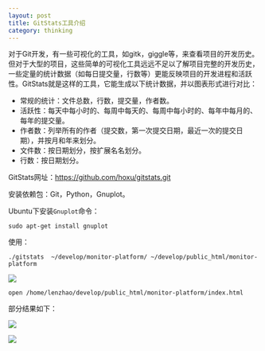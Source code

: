 ```yaml
---
layout: post
title: GitStats工具介绍
category: thinking
---
```


对于Git开发，有一些可视化的工具，如gitk，giggle等，来查看项目的开发历史。但对于大型的项目，这些简单的可视化工具远远不足以了解项目完整的开发历史，一些定量的统计数据（如每日提交量，行数等）更能反映项目的开发进程和活跃性。GitStats就是这样的工具，它能生成以下统计数据，并以图表形式进行对比：

* 常规的统计：文件总数，行数，提交量，作者数。
* 活跃性：每天中每小时的、每周中每天的、每周中每小时的、每年中每月的、每年的提交量。
* 作者数：列举所有的作者（提交数，第一次提交日期，最近一次的提交日期），并按月和年来划分。
* 文件数：按日期划分，按扩展名名划分。
* 行数：按日期划分。

GitStats网址：https://github.com/hoxu/gitstats.git

安装依赖包：Git，Python，Gnuplot。

Ubuntu下安装`Gnuplot`命令：

```
sudo apt-get install gnuplot
```

使用：

```
./gitstats  ~/develop/monitor-platform/ ~/develop/public_html/monitor-platform
```

![](http://orxw8wy2g.bkt.clouddn.com/gitstats.jpg)

```
open /home/lenzhao/develop/public_html/monitor-platform/index.html
```

部分结果如下：

![](http://orxw8wy2g.bkt.clouddn.com/gitstats-authors.jpg)

![](http://orxw8wy2g.bkt.clouddn.com/gitstats-files.jpg)



